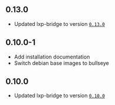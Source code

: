 ## 0.13.0
- Updated lxp-bridge to version [`0.13.0`](https://github.com/celsworth/lxp-bridge/releases/tag/v0.13.0)

## 0.10.0-1
- Add installation documentation
- Switch debian base images to bullseye

## 0.10.0
- Updated lxp-bridge to version [`0.10.0`](https://github.com/celsworth/lxp-bridge/releases/tag/v0.10.0)